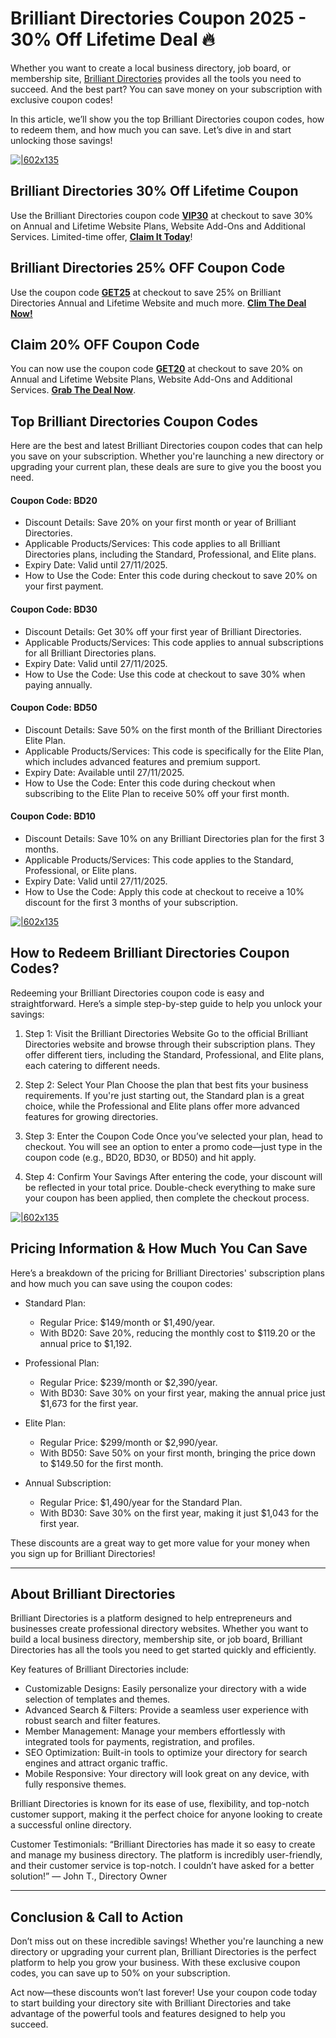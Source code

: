# Brilliant Directories Coupon 2025 - 30% Off Lifetime Deal 🔥

Whether you want to create a local business directory, job board, or membership site, [Brilliant Directories](https://bit.ly/43j98Hf) provides all the tools you need to succeed. And the best part? You can save money on your subscription with exclusive coupon codes!

In this article, we’ll show you the top Brilliant Directories coupon codes, how to redeem them, and how much you can save. Let’s dive in and start unlocking those savings!

[![|602x135](https://lh7-rt.googleusercontent.com/docsz/AD_4nXfjRd1fTRQiRUXPseuwDISLc3KHp2SRwL_BZrqQAFmndeKnZb9jppSVaapRQFvVITc2VRduDGFCOoDVZFY9ZXznmWSGaNmPI_RR4v_pFgfecJK0POfBYzdebg2Fo8kqr_oMkUYk6w?key=b1LSm9xalgRjvN4JjkbcjvUO)](https://bit.ly/43j98Hf)

## Brilliant Directories 30% Off Lifetime Coupon

Use the Brilliant Directories coupon code [**VIP30**](https://bit.ly/43j98Hf) at checkout to save 30% on Annual and Lifetime Website Plans, Website Add-Ons and Additional Services. Limited-time offer, [**Claim It Today**](https://bit.ly/43j98Hf)!

## Brilliant Directories 25% OFF Coupon Code

Use the coupon code **[GET25](https://bit.ly/43j98Hf)** at checkout to save 25% on Brilliant Directories Annual and Lifetime Website and much more. **[Clim The Deal Now!](https://bit.ly/43j98Hf)**

## Claim 20% OFF Coupon Code
You can now use the coupon code **[GET20](https://bit.ly/43j98Hf)** at checkout to save 20% on Annual and Lifetime Website Plans, Website Add-Ons and Additional Services. **[Grab The Deal Now](https://bit.ly/43j98Hf)**.

## Top Brilliant Directories Coupon Codes

Here are the best and latest Brilliant Directories coupon codes that can help you save on your subscription. Whether you're launching a new directory or upgrading your current plan, these deals are sure to give you the boost you need.

#### Coupon Code: BD20

* Discount Details: Save 20% on your first month or year of Brilliant Directories.
* Applicable Products/Services: This code applies to all Brilliant Directories plans, including the Standard, Professional, and Elite plans.
* Expiry Date: Valid until 27/11/2025.
* How to Use the Code: Enter this code during checkout to save 20% on your first payment.

#### Coupon Code: BD30

* Discount Details: Get 30% off your first year of Brilliant Directories.
* Applicable Products/Services: This code applies to annual subscriptions for all Brilliant Directories plans.
* Expiry Date: Valid until 27/11/2025.
* How to Use the Code: Use this code at checkout to save 30% when paying annually.

#### Coupon Code: BD50

* Discount Details: Save 50% on the first month of the Brilliant Directories Elite Plan.
* Applicable Products/Services: This code is specifically for the Elite Plan, which includes advanced features and premium support.
* Expiry Date: Available until 27/11/2025.
* How to Use the Code: Enter this code during checkout when subscribing to the Elite Plan to receive 50% off your first month.

#### Coupon Code: BD10

* Discount Details: Save 10% on any Brilliant Directories plan for the first 3 months.
* Applicable Products/Services: This code applies to the Standard, Professional, or Elite plans.
* Expiry Date: Valid until 27/11/2025.
* How to Use the Code: Apply this code at checkout to receive a 10% discount for the first 3 months of your subscription.

[![|602x135](https://lh7-rt.googleusercontent.com/docsz/AD_4nXfjRd1fTRQiRUXPseuwDISLc3KHp2SRwL_BZrqQAFmndeKnZb9jppSVaapRQFvVITc2VRduDGFCOoDVZFY9ZXznmWSGaNmPI_RR4v_pFgfecJK0POfBYzdebg2Fo8kqr_oMkUYk6w?key=b1LSm9xalgRjvN4JjkbcjvUO)](https://bit.ly/43j98Hf)

## How to Redeem Brilliant Directories Coupon Codes?

Redeeming your Brilliant Directories coupon code is easy and straightforward. Here’s a simple step-by-step guide to help you unlock your savings:

1. Step 1: Visit the Brilliant Directories Website
Go to the official Brilliant Directories website and browse through their subscription plans. They offer different tiers, including the Standard, Professional, and Elite plans, each catering to different needs.

2. Step 2: Select Your Plan
Choose the plan that best fits your business requirements. If you're just starting out, the Standard plan is a great choice, while the Professional and Elite plans offer more advanced features for growing directories.

3. Step 3: Enter the Coupon Code
Once you’ve selected your plan, head to checkout. You will see an option to enter a promo code—just type in the coupon code (e.g., BD20, BD30, or BD50) and hit apply.

4. Step 4: Confirm Your Savings
After entering the code, your discount will be reflected in your total price. Double-check everything to make sure your coupon has been applied, then complete the checkout process.

[![|602x135](https://lh7-rt.googleusercontent.com/docsz/AD_4nXfjRd1fTRQiRUXPseuwDISLc3KHp2SRwL_BZrqQAFmndeKnZb9jppSVaapRQFvVITc2VRduDGFCOoDVZFY9ZXznmWSGaNmPI_RR4v_pFgfecJK0POfBYzdebg2Fo8kqr_oMkUYk6w?key=b1LSm9xalgRjvN4JjkbcjvUO)](https://bit.ly/43j98Hf)

## Pricing Information & How Much You Can Save

Here’s a breakdown of the pricing for Brilliant Directories' subscription plans and how much you can save using the coupon codes:

* Standard Plan:

  * Regular Price: $149/month or $1,490/year.
  * With BD20: Save 20%, reducing the monthly cost to $119.20 or the annual price to $1,192.
* Professional Plan:

  * Regular Price: $239/month or $2,390/year.
  * With BD30: Save 30% on your first year, making the annual price just $1,673 for the first year.
* Elite Plan:

  * Regular Price: $299/month or $2,990/year.
  * With BD50: Save 50% on your first month, bringing the price down to $149.50 for the first month.
* Annual Subscription:

  * Regular Price: $1,490/year for the Standard Plan.
  * With BD30: Save 30% on the first year, making it just $1,043 for the first year.

These discounts are a great way to get more value for your money when you sign up for Brilliant Directories!

---

## About Brilliant Directories

Brilliant Directories is a platform designed to help entrepreneurs and businesses create professional directory websites. Whether you want to build a local business directory, membership site, or job board, Brilliant Directories has all the tools you need to get started quickly and efficiently.

Key features of Brilliant Directories include:

* Customizable Designs: Easily personalize your directory with a wide selection of templates and themes.
* Advanced Search & Filters: Provide a seamless user experience with robust search and filter features.
* Member Management: Manage your members effortlessly with integrated tools for payments, registration, and profiles.
* SEO Optimization: Built-in tools to optimize your directory for search engines and attract organic traffic.
* Mobile Responsive: Your directory will look great on any device, with fully responsive themes.

Brilliant Directories is known for its ease of use, flexibility, and top-notch customer support, making it the perfect choice for anyone looking to create a successful online directory.

Customer Testimonials:
“Brilliant Directories has made it so easy to create and manage my business directory. The platform is incredibly user-friendly, and their customer service is top-notch. I couldn’t have asked for a better solution!” — John T., Directory Owner

---

## Conclusion & Call to Action

Don’t miss out on these incredible savings! Whether you're launching a new directory or upgrading your current plan, Brilliant Directories is the perfect platform to help you grow your business. With these exclusive coupon codes, you can save up to 50% on your subscription.

Act now—these discounts won’t last forever! Use your coupon code today to start building your directory site with Brilliant Directories and take advantage of the powerful tools and features designed to help you succeed.
